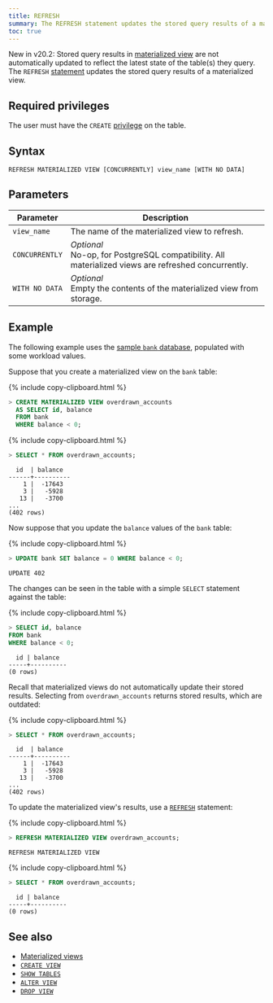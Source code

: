 ```yaml
---
title: REFRESH
summary: The REFRESH statement updates the stored query results of a materialized view.
toc: true
---
```


<span class="version-tag">New in v20.2:</span> Stored query results in [materialized view](views.html#materialized-views) are not automatically updated to reflect the latest state of the table(s) they query. The `REFRESH` [statement](sql-statements.html) updates the stored query results of a materialized view.

## Required privileges

The user must have the `CREATE` [privilege](authorization.html#assign-privileges) on the table.

## Syntax

~~~
REFRESH MATERIALIZED VIEW [CONCURRENTLY] view_name [WITH NO DATA]
~~~

## Parameters

 Parameter | Description
-----------|-------------
`view_name` | The name of the materialized view to refresh.
 `CONCURRENTLY` | *Optional*<br>No-op, for PostgreSQL compatibility. All materialized views are refreshed concurrently.
 `WITH NO DATA` | *Optional*<br>Empty the contents of the materialized view from storage.

## Example

The following example uses the [sample `bank` database](cockroach-workload.html#bank-workload), populated with some workload values.

Suppose that you create a materialized view on the `bank` table:

{% include copy-clipboard.html %}
~~~ sql
> CREATE MATERIALIZED VIEW overdrawn_accounts
  AS SELECT id, balance
  FROM bank
  WHERE balance < 0;
~~~

{% include copy-clipboard.html %}
~~~ sql
> SELECT * FROM overdrawn_accounts;
~~~

~~~
  id  | balance
------+----------
    1 |  -17643
    3 |   -5928
   13 |   -3700
...
(402 rows)
~~~

Now suppose that you update the `balance` values of the `bank` table:

{% include copy-clipboard.html %}
~~~ sql
> UPDATE bank SET balance = 0 WHERE balance < 0;
~~~

~~~
UPDATE 402
~~~

The changes can be seen in the table with a simple `SELECT` statement against the table:

{% include copy-clipboard.html %}
~~~ sql
> SELECT id, balance
FROM bank
WHERE balance < 0;
~~~

~~~
  id | balance
-----+----------
(0 rows)
~~~


Recall that materialized views do not automatically update their stored results. Selecting from `overdrawn_accounts` returns stored results, which are outdated:

{% include copy-clipboard.html %}
~~~ sql
> SELECT * FROM overdrawn_accounts;
~~~

~~~
  id  | balance
------+----------
    1 |  -17643
    3 |   -5928
   13 |   -3700
...
(402 rows)
~~~

To update the materialized view's results, use a [`REFRESH`](refresh.html) statement:

{% include copy-clipboard.html %}
~~~ sql
> REFRESH MATERIALIZED VIEW overdrawn_accounts;
~~~

~~~
REFRESH MATERIALIZED VIEW
~~~

{% include copy-clipboard.html %}
~~~ sql
> SELECT * FROM overdrawn_accounts;
~~~

~~~
  id | balance
-----+----------
(0 rows)
~~~

## See also

- [Materialized views](views.html#materialized-views)
- [`CREATE VIEW`](create-view.html)
- [`SHOW TABLES`](show-tables.html)
- [`ALTER VIEW`](alter-view.html)
- [`DROP VIEW`](drop-view.html)

